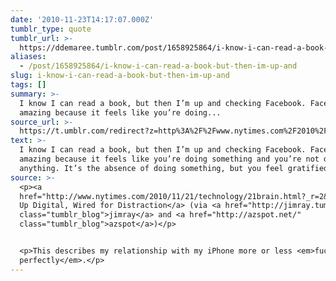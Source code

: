 ```yaml
---
date: '2010-11-23T14:17:07.000Z'
tumblr_type: quote
tumblr_url: >-
  https://ddemaree.tumblr.com/post/1658925864/i-know-i-can-read-a-book-but-then-im-up-and
aliases:
  - /post/1658925864/i-know-i-can-read-a-book-but-then-im-up-and
slug: i-know-i-can-read-a-book-but-then-im-up-and
tags: []
summary: >-
  I know I can read a book, but then I’m up and checking Facebook. Facebook is
  amazing because it feels like you’re doing...
source_url: >-
  https://t.umblr.com/redirect?z=http%3A%2F%2Fwww.nytimes.com%2F2010%2F11%2F21%2Ftechnology%2F21brain.html%3F_r%3D2%26ref%3Dcomputers_and_the_internet%26pagewanted%3Dall&t=MjliZmUxOTViMjdiNmMwNmJkM2Q3N2NhMTMwNmZlNjIxMDNhMWJhNCwxNjU4OTI1ODY0&b=t%3AZwnU0JNPe2gtl9NEucydUA&p=https%3A%2F%2Fddemaree.tumblr.com%2Fpost%2F1658925864%2Fi-know-i-can-read-a-book-but-then-im-up-and&m=1&ts=1610235744
text: >-
  I know I can read a book, but then I’m up and checking Facebook. Facebook is
  amazing because it feels like you’re doing something and you’re not doing
  anything. It’s the absence of doing something, but you feel gratified anyway.
source: >-
  <p><a
  href="http://www.nytimes.com/2010/11/21/technology/21brain.html?_r=2&amp;ref=computers_and_the_internet&amp;pagewanted=all">Growing
  Up Digital, Wired for Distraction</a> (via <a href="http://jimray.tumblr.com/"
  class="tumblr_blog">jimray</a> and <a href="http://azspot.net/"
  class="tumblr_blog">azspot</a>)</p>


  <p>This describes my relationship with my iPhone more or less <em>fucking
  perfectly</em>.</p>
---
```


